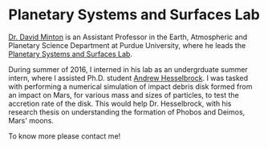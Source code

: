 # Planetary Systems and Surfaces Lab

[Dr. David Minton](https://www.eaps.purdue.edu/minton/index.html) is an Assistant Professor in the Earth, Atmospheric and Planetary Science Department at Purdue University, where he leads the [Planetary Systems and Surfaces Lab](https://www.eaps.purdue.edu/minton/).

During summer of 2016, I interned in his lab as an undergrduate summer intern, where I assisted Ph.D. student [Andrew Hesselbrock](https://www.researchgate.net/scientific-contributions/Andrew-J-Hesselbrock-2026045825). I was tasked with performing a numerical simulation of impact debris disk formed from an impact on Mars, for various mass and sizes of particles, to test the accretion rate of the disk. This would help Dr. Hesselbrock, with his research thesis on understanding the formation of Phobos and Deimos, Mars' moons.

To know more please contact me!
